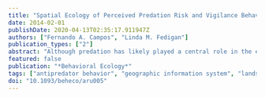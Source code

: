 ```yaml
---
title: "Spatial Ecology of Perceived Predation Risk and Vigilance Behavior in White-Faced Capuchins"
date: 2014-02-01
publishDate: 2020-04-13T02:35:17.911947Z
authors: ["Fernando A. Campos", "Linda M. Fedigan"]
publication_types: ["2"]
abstract: "Although predation has likely played a central role in the evolution of primate socioecology, we currently lack a thorough understanding of how fine-scale variation in perceived predation risk affects primates' short-term space use patterns and predator avoidance strategies. We examined the spatial and ecological characteristics of predator encounters, as well as behavioral responses to perceived predation risk, in 5 groups of wild white-faced capuchins _(Cebus capucinus)_ in Costa Rica over a 1.5-year period. Alarm-calling bouts directed at birds were more likely to originate in high forest strata, whereas alarm-calling bouts at snakes and terrestrial quadrupeds were more likely to originate near the ground. Relative risk maps based on the locations of predator encounters revealed that high-risk areas for birds and for all guilds combined consisted of more mature forest, whereas low-risk areas for these predators consisted of relatively younger forest. The animals were most vigilant near the ground, which may reflect greater perceived exposure to snakes and terrestrial predators in lower vertical levels. Incorporating the combined risk function into a predictive model of vigilance behavior improved prediction relative to null models of uniform risk or habitat-specific risk. Our results suggest that capuchin monkeys in this study system perceive reduced predation risk in the high and middle forest layers, and they adjust their vigilance behavior to small-scale spatial variation in perceived risk."
featured: false
publication: "*Behavioral Ecology*"
tags: ["antipredator behavior", "geographic information system", "landscape of fear", "multipredator environment", "predator–", "prey interactions", "vigilance."]
doi: "10.1093/beheco/aru005"
---
```


